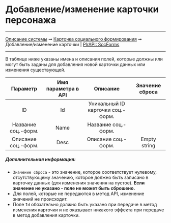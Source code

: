 # Добавление/изменение карточки персонажа

----
[Описание системы](../../index.md) ➞ [Карточка социального формирования](../socform_card.md) ➞ Добавление/изменение карточки
| [PlrAPI: SocForms](../../apidoc/api_socforms.md)

----

В таблице ниже указаны имена и описания полей, которые должны или могут быть заданы для добавления новой карточки данных или изменения существующей.

|Параметр 						|Имя параметра в API	|Описание		|Значение сброса										
|:----: 						|:----:					|:----:			|:----:							
|ID						|Id						|Уникальный ID карточки соц.-форм.	| 
|Название соц.-форм.	|Name					|Название соц.-форм.				| 
|Описание соц.-форм.	|Desc					|Описание соц.-форм.				| Empty string

##### Дополнительная информация:
* `Значение сброса` - это значение, которое соответствует нулевому, отсутствующему значению, которое должно быть записано в карточку данных (для изменения значения на пустое). **Если значение не указано - поле не может быть сброшено.**
* Для полей, которые не передаются в метод API, изменение значений не происходит.
* Поле `Id` обязательно должно быть указано при передаче в метод изменения карточки и не оказывает никакого эффекта при передаче в метод добавления карточки.
